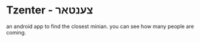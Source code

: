 # Tzenter - צענטאר
an android app to find the closest minian.
you can see how many people are coming.
